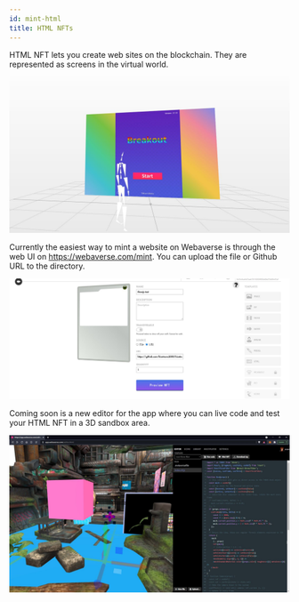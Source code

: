 ```yaml
---
id: mint-html
title: HTML NFTs
---
```



HTML NFT lets you create web sites on the blockchain. They are represented as screens in the virtual world.

![](/img/html_nft.jpg)

Currently the easiest way to mint a website on Webaverse is through the web UI on https://webaverse.com/mint. You can upload the file or Github URL to the directory.

![](/img/mint_website.jpg)

Coming soon is a new editor for the app where you can live code and test your HTML NFT in a 3D sandbox area.

![](/img/editor1.jpg)